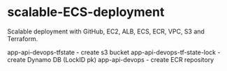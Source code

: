 # scalable-ECS-deployment
Scalable deployment with GitHub, EC2, ALB, ECS, ECR, VPC, S3 and Terraform.

app-api-devops-tfstate - create s3 bucket 
app-api-devops-tf-state-lock - create Dynamo DB (LockID pk)
app-api-devops - create ECR repository
